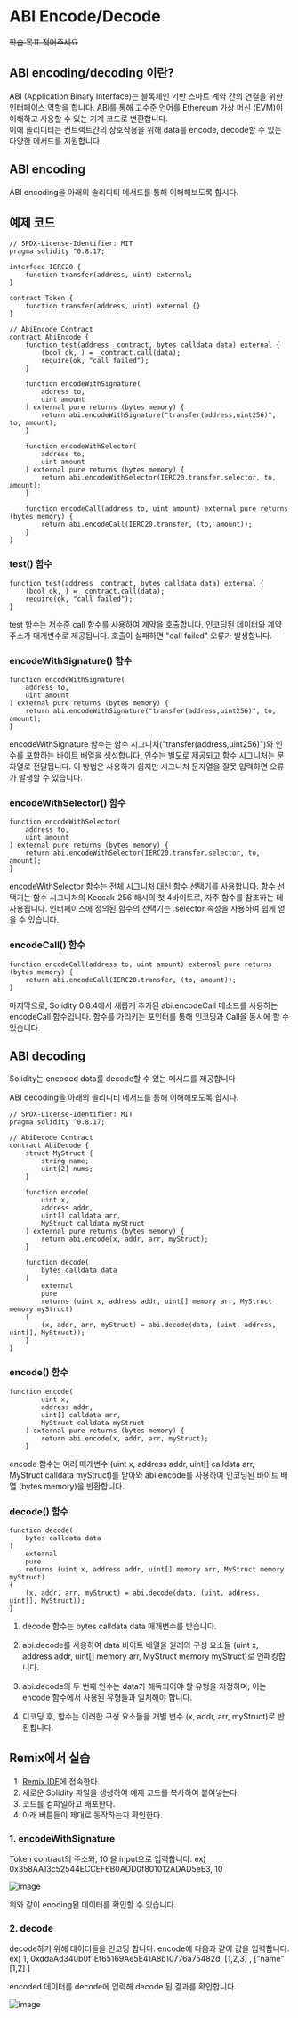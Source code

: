 # ABI Encode/Decode 
~~학습 목표 적어주세요~~
## ABI encoding/decoding 이란? 

ABI (Application Binary Interface)는 블록체인 기반 스마트 계약 간의 연결을 위한 인터페이스 역할을 합니다. 
ABI를 통해 고수준 언어를 Ethereum 가상 머신 (EVM)이 이해하고 사용할 수 있는 기계 코드로 변환합니다.  
이에 솔리디티는 컨트랙트간의 상호작용을 위해 data를 encode, decode할 수 있는 다양한 메서드를 지원합니다. 

## ABI encoding 

ABI encoding을 아래의 솔리디티 메서드를 통해 이해해보도록 합시다.

## 예제 코드


```solidity
// SPDX-License-Identifier: MIT
pragma solidity ^0.8.17;

interface IERC20 {
    function transfer(address, uint) external;
}

contract Token {
    function transfer(address, uint) external {}
}

// AbiEncode Contract
contract AbiEncode {
    function test(address _contract, bytes calldata data) external {
        (bool ok, ) = _contract.call(data);
        require(ok, "call failed");
    }

    function encodeWithSignature(
        address to,
        uint amount
    ) external pure returns (bytes memory) {
        return abi.encodeWithSignature("transfer(address,uint256)", to, amount);
    }

    function encodeWithSelector(
        address to,
        uint amount
    ) external pure returns (bytes memory) {
        return abi.encodeWithSelector(IERC20.transfer.selector, to, amount);
    }

    function encodeCall(address to, uint amount) external pure returns (bytes memory) {
        return abi.encodeCall(IERC20.transfer, (to, amount));
    }
}
```

### test() 함수

```solidity
function test(address _contract, bytes calldata data) external {
    (bool ok, ) = _contract.call(data);
    require(ok, "call failed");
}
```
test 함수는 저수준 call 함수를 사용하여 계약을 호출합니다. 인코딩된 데이터와 계약 주소가 매개변수로 제공됩니다. 호출이 실패하면 "call failed" 오류가 발생합니다.

### encodeWithSignature() 함수

```solidity
function encodeWithSignature(
    address to,
    uint amount
) external pure returns (bytes memory) {
    return abi.encodeWithSignature("transfer(address,uint256)", to, amount);
}
```

encodeWithSignature 함수는 함수 시그니처("transfer(address,uint256)")와 인수를 포함하는 바이트 배열을 생성합니다. 인수는 별도로 제공되고 함수 시그니처는 문자열로 전달됩니다. 이 방법은 사용하기 쉽지만 시그니처 문자열을 잘못 입력하면 오류가 발생할 수 있습니다.


### encodeWithSelector() 함수

```solidity
function encodeWithSelector(
    address to,
    uint amount
) external pure returns (bytes memory) {
    return abi.encodeWithSelector(IERC20.transfer.selector, to, amount);
}
```

encodeWithSelector 함수는 전체 시그니처 대신 함수 선택기를 사용합니다. 함수 선택기는 함수 시그니처의 Keccak-256 해시의 첫 4바이트로, 자주 함수를 참조하는 데 사용됩니다. 인터페이스에 정의된 함수의 선택기는 .selector 속성을 사용하여 쉽게 얻을 수 있습니다.

### encodeCall() 함수

```solidity
function encodeCall(address to, uint amount) external pure returns (bytes memory) {
    return abi.encodeCall(IERC20.transfer, (to, amount));
}
```

마지막으로, Solidity 0.8.4에서 새롭게 추가된 abi.encodeCall 메소드를 사용하는 encodeCall 함수입니다. 함수를 가리키는 포인터를 통해 인코딩과 Call을 동시에 할 수 있습니다.

## ABI decoding 

Solidity는 encoded data를 decode할 수 있는 메서드를 제공합니다

ABI decoding을 아래의 솔리디티 메서드를 통해 이해해보도록 합시다.


```solidity
// SPDX-License-Identifier: MIT
pragma solidity ^0.8.17;

// AbiDecode Contract
contract AbiDecode {
    struct MyStruct {
        string name;
        uint[2] nums;
    }

    function encode(
        uint x,
        address addr,
        uint[] calldata arr,
        MyStruct calldata myStruct
    ) external pure returns (bytes memory) {
        return abi.encode(x, addr, arr, myStruct);
    }

    function decode(
        bytes calldata data
    )
        external
        pure
        returns (uint x, address addr, uint[] memory arr, MyStruct memory myStruct)
    {
        (x, addr, arr, myStruct) = abi.decode(data, (uint, address, uint[], MyStruct));
    }
}
```


### encode() 함수

```solidity
function encode(
        uint x,
        address addr,
        uint[] calldata arr,
        MyStruct calldata myStruct
    ) external pure returns (bytes memory) {
        return abi.encode(x, addr, arr, myStruct);
    }
```

encode 함수는 여러 매개변수 (uint x, address addr, uint[] calldata arr, MyStruct calldata myStruct)를 받아와 abi.encode를 사용하여 인코딩된 바이트 배열 (bytes memory)을 반환합니다.


### decode() 함수

```solidity
function decode(
    bytes calldata data
)
    external
    pure
    returns (uint x, address addr, uint[] memory arr, MyStruct memory myStruct)
{
    (x, addr, arr, myStruct) = abi.decode(data, (uint, address, uint[], MyStruct));
}
```

1. decode 함수는 bytes calldata data 매개변수를 받습니다.  

2. abi.decode를 사용하여 data 바이트 배열을 원래의 구성 요소들 
   (uint x, address addr, uint[] memory arr, MyStruct memory myStruct)로 언패킹합니다.  

3. abi.decode의 두 번째 인수는 data가 해독되어야 할 유형을 지정하며, 이는 encode 함수에서 사용된 유형들과 일치해야 합니다.  

4. 디코딩 후, 함수는 이러한 구성 요소들을 개별 변수 (x, addr, arr, myStruct)로 반환합니다.


## Remix에서 실습

1. [Remix IDE](https://remix.ethereum.org/)에 접속한다.
2. 새로운 Solidity 파일을 생성하여 예제 코드를 복사하여 붙여넣는다.
3. 코드를 컴파일하고 배포한다.
4. 아래 버튼들이 제대로 동작하는지 확인한다.


### 1. encodeWithSignature

Token contract의 주소와, 10 을 input으로 입력합니다. ex) 0x358AA13c52544ECCEF6B0ADD0f801012ADAD5eE3, 10

![image](https://github.com/mmingyeomm/EZCryptoExchange/assets/87323564/47b6346b-63e2-4f93-aac9-25fe606583be)

위와 같이 enoding된 데이터를 확인할 수 있습니다. 

### 2. decode

decode하기 위해 데이터들을 인코딩 합니다. encode에 다음과 같이 값을 입력합니다.  
ex) 1, 0xddaAd340b0f1Ef65169Ae5E41A8b10776a75482d, [1,2,3] , ["name" [1,2] ]

encoded 데이터를 decode에 입력해 decode 된 결과를 확인합니다.


![image](https://github.com/mmingyeomm/EZCryptoExchange/assets/87323564/75e7bafb-92db-4fe2-b97b-d5b46ca74d90)
